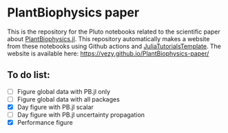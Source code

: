 # PlantBiophysics paper

This is the repository for the Pluto notebooks related to the scientific paper about [PlantBiophysics.jl](https://github.com/VEZY/PlantBiophysics.jl).
This repository automatically makes a website from these notebooks using Github actions and [JuliaTutorialsTemplate](https://github.com/rikhuijzer/JuliaTutorialsTemplate).
The website is available here: https://vezy.github.io/PlantBiophysics-paper/

## To do list:
- [ ] Figure global data with PB.jl only
- [ ] Figure global data with all packages
- [x] Day figure with PB.jl scalar
- [ ] Day figure with PB.jl uncertainty propagation
- [x] Performance figure
